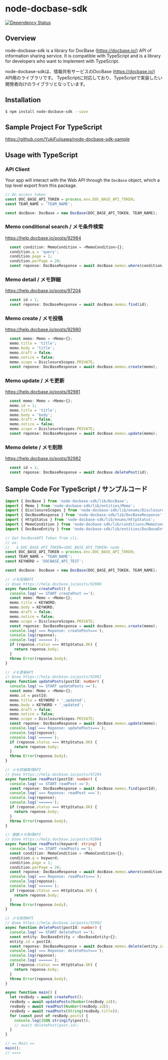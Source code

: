 # node-docbase-sdk 

[![Dependency Status](https://beta.gemnasium.com/badges/github.com/YukiFujisawa/node-docbase-sdk.svg)](https://beta.gemnasium.com/projects/github.com/YukiFujisawa/node-docbase-sdk)

## Overview

node-docbase-sdk is a library for DocBase (https://docbase.io/) API of information sharing service.
It is compatible with TypeScript and is a library for developers who want to implement with TypeScript.

node-docbase-sdkは、情報共有サービスのDocBase (https://docbase.io/) API用のライブラリです。
TypeScriptに対応しており、TypeScriptで実装したい開発者向けのライブラリとなっています。

## Installation

```bash
$ npm install node-docbase-sdk --save
```

## Sample Project For TypeScript

https://github.com/YukiFujisawa/node-docbase-sdk-sample

## Usage with TypeScript

### API Client

Your app will interact with the Web API through the `DocBase` object, 
which a top level export from this package. 

```typescript
// An access token
const DOC_BASE_API_TOKEN = process.env.DOC_BASE_API_TOKEN;
const TEAM_NAME = 'TEAM_NAME';

const docBase: DocBase = new DocBase(DOC_BASE_API_TOKEN, TEAM_NAME);
```

### Memo conditional search / メモ条件検索

https://help.docbase.io/posts/92984

```typescript
  const condition: MemoCondition = <MemoCondition>{};
  condition.q = 'query';
  condition.page = 1;
  condition.perPage = 20;
  const reponse: DocBaseResponse = await docBase.memos.where(condition);
```

### Memo detail / メモ詳細

https://help.docbase.io/posts/97204

```typescript
  const id = 1;
  const reponse: DocBaseResponse = await docBase.memos.find(id);
```

### Memo create / メモ投稿

https://help.docbase.io/posts/92980

```typescript
  const memo: Memo = <Memo>{};
  memo.title = 'title';
  memo.body = 'title';
  memo.draft = false;
  memo.notice = false;
  memo.scope = DisclosureScopes.PRIVATE;
  const reponse: DocBaseResponse = await docBase.memos.create(memo);
```

### Memo update / メモ更新

https://help.docbase.io/posts/92981

```typescript
  const memo: Memo = <Memo>{};
  memo.id = 1;
  memo.title = 'title';
  memo.body = 'body';
  memo.draft = false;
  memo.notice = false;
  memo.scope = DisclosureScopes.PRIVATE;
  const reponse: DocBaseResponse = await docBase.memos.update(memo);
```

### Memo delete / メモ削除

https://help.docbase.io/posts/92982

```typescript
  const id = 1;
  const reponse: DocBaseResponse = await docBase.deletePost(id);
```

## Sample Code For TypeScript / サンプルコード

```typescript
import { DocBase } from 'node-docbase-sdk/lib/DocBase';
import { Memo } from 'node-docbase-sdk/lib/entities/Memo';
import { DisclosureScopes } from 'node-docbase-sdk/lib/enums/DisclosureScopes';
import { DocBaseResponse } from 'node-docbase-sdk/lib/DocBaseResponse';
import { HttpStatus } from 'node-docbase-sdk/lib/enums/HttpStatus';
import { MemoCondition } from 'node-docbase-sdk/lib/conditions/MemoCondition';
import { DocBaseEntity } from 'node-docbase-sdk/lib/entities/DocBaseEntity';

// Get DocBaseAPI Token from cli.
// ex.
//   $ DOC_BASE_API_TOKEN=<DOC_BASE_API_TOKEN> node .
const DOC_BASE_API_TOKEN = process.env.DOC_BASE_API_TOKEN;
const TEAM_NAME = 'TEAM_NAME';
const KEYWORD = 'DOCBASE_API_TEST';

const docBase: DocBase = new DocBase(DOC_BASE_API_TOKEN, TEAM_NAME);

// メモ投稿API
// @see https://help.docbase.io/posts/92980
async function createPost() {
  console.log('== START createPost ==');
  const memo: Memo = <Memo>{};
  memo.title = KEYWORD;
  memo.body = KEYWORD;
  memo.draft = false;
  memo.notice = false;
  memo.scope = DisclosureScopes.PRIVATE;
  const reponse: DocBaseResponse = await docBase.memos.create(memo);
  console.log(`=== Reponse: createPost===`);
  console.log(reponse);
  console.log(`======`);
  if (reponse.status === HttpStatus.OK) {
    return reponse.body;
  }
  throw Error(reponse.body);
}

// メモ更新API
// @see https://help.docbase.io/posts/92981
async function updatePosts(postId: number) {
  console.log('== START updatePosts ==');
  const memo: Memo = <Memo>{};
  memo.id = postId;
  memo.title = KEYWORD + '_updated';
  memo.body = KEYWORD + '_updated';
  memo.draft = false;
  memo.notice = false;
  memo.scope = DisclosureScopes.PRIVATE;
  const reponse: DocBaseResponse = await docBase.memos.update(memo);
  console.log(`=== Reponse: updatePosts===`);
  console.log(reponse);
  console.log(`======`);
  if (reponse.status === HttpStatus.OK) {
    return reponse.body;
  }
  throw Error(reponse.body);
}

// メモ詳細取得API
// @see https://help.docbase.io/posts/97204
async function readPost(postId: number) {
  console.log('== START readPost ==');
  const reponse: DocBaseResponse = await docBase.memos.find(postId);
  console.log(`=== Reponse: readPost ===`);
  console.log(reponse);
  console.log('======');
  if (reponse.status === HttpStatus.OK) {
    return reponse.body;
  }
  throw Error(reponse.body);
}

// 複数メモ取得API
// @see https://help.docbase.io/posts/92984
async function readPosts(keyword: string) {
  console.log('== START readPosts ==');
  const condition: MemoCondition = <MemoCondition>{};
  condition.q = keyword;
  condition.page = 1;
  condition.perPage = 20;
  const reponse: DocBaseResponse = await docBase.memos.where(condition);
  console.log(`=== Reponse: readPosts===`);
  console.log(reponse);
  console.log(`======`);
  if (reponse.status === HttpStatus.OK) {
    return reponse.body;
  }
  throw Error(reponse.body);
}

// メモ削除API
// @see https://help.docbase.io/posts/92982
async function deletePost(postId: number) {
  console.log('== START deletePost ==');
  const entity: DocBaseEntity = <DocBaseEntity>{};
  entity.id = postId;
  const reponse: DocBaseResponse = await docBase.memos.delete(entity.id);
  console.log(`=== Reponse: deletePost===`);
  console.log(reponse);
  console.log(`======`);
  if (reponse.status === HttpStatus.OK) {
    return reponse.body;
  }
  throw Error(reponse.body);
}

async function main() {
  let resBody = await createPost();
  resBody = await updatePosts(Number(resBody.id));
  resBody = await readPost(Number(resBody.id));
  resBody = await readPosts(String(resBody.title));
  for (const post of resBody.posts) {
    console.log(JSON.stringify(post));
    // await deletePost(post.id);
  }
}

// == Main ==
main();
// ====

```
